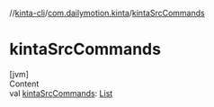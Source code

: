 //[kinta-cli](../../index.md)/[com.dailymotion.kinta](index.md)/[kintaSrcCommands](kinta-src-commands.md)



# kintaSrcCommands  
[jvm]  
Content  
val [kintaSrcCommands](kinta-src-commands.md): [List](https://kotlinlang.org/api/latest/jvm/stdlib/kotlin.collections/-list/index.html)<CliktCommand>  



